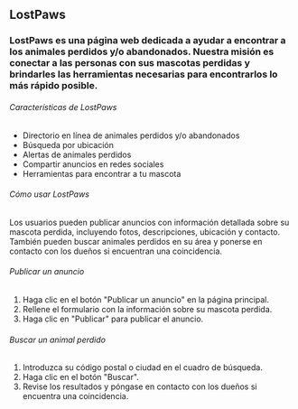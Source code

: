 ## LostPaws
### LostPaws es una página web dedicada a ayudar a encontrar a los animales perdidos y/o abandonados. Nuestra misión es conectar a las personas con sus mascotas perdidas y brindarles las herramientas necesarias para encontrarlos lo más rápido posible.

###### Características de LostPaws
* Directorio en línea de animales perdidos y/o abandonados
* Búsqueda por ubicación
* Alertas de animales perdidos
* Compartir anuncios en redes sociales
* Herramientas para encontrar a tu mascota


###### Cómo usar LostPaws
Los usuarios pueden publicar anuncios con información detallada sobre su mascota perdida, incluyendo fotos, descripciones, ubicación y contacto. También pueden buscar animales perdidos en su área y ponerse en contacto con los dueños si encuentran una coincidencia.

###### Publicar un anuncio
1. Haga clic en el botón "Publicar un anuncio" en la página principal.
2. Rellene el formulario con la información sobre su mascota perdida.
3. Haga clic en "Publicar" para publicar el anuncio.
   
###### Buscar un animal perdido

1. Introduzca su código postal o ciudad en el cuadro de búsqueda.
2. Haga clic en el botón "Buscar".
3. Revise los resultados y póngase en contacto con los dueños si encuentra una coincidencia.
